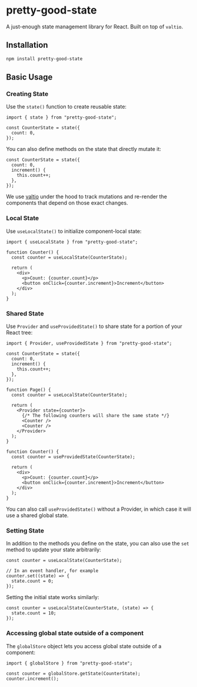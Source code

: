 # pretty-good-state

A just-enough state management library for React. Built on top of `valtio`.

## Installation

```bash
npm install pretty-good-state
```

## Basic Usage

### Creating State

Use the `state()` function to create reusable state:

```tsx
import { state } from "pretty-good-state";

const CounterState = state({
  count: 0,
});
```

You can also define methods on the state that directly mutate it:

```tsx
const CounterState = state({
  count: 0,
  increment() {
    this.count++;
  },
});
```

We use [valtio](https://github.com/pmndrs/valtio) under the hood to
track mutations and re-render the components that depend on those exact changes.

### Local State

Use `useLocalState()` to initialize component-local state:

```tsx
import { useLocalState } from "pretty-good-state";

function Counter() {
  const counter = useLocalState(CounterState);

  return (
    <div>
      <p>Count: {counter.count}</p>
      <button onClick={counter.increment}>Increment</button>
    </div>
  );
}
```

### Shared State

Use `Provider` and `useProvidedState()` to share state for a portion
of your React tree:

```tsx
import { Provider, useProvidedState } from "pretty-good-state";

const CounterState = state({
  count: 0,
  increment() {
    this.count++;
  },
});

function Page() {
  const counter = useLocalState(CounterState);

  return (
    <Provider state={counter}>
      {/* The following counters will share the same state */}
      <Counter />
      <Counter />
    </Provider>
  );
}

function Counter() {
  const counter = useProvidedState(CounterState);

  return (
    <div>
      <p>Count: {counter.count}</p>
      <button onClick={counter.increment}>Increment</button>
    </div>
  );
}
```

You can also call `useProvidedState()` without a Provider, in which case it will
use a shared global state.

### Setting State

In addition to the methods you define on the state, you can also use the `set`
method to update your state arbitrarily:

```tsx
const counter = useLocalState(CounterState);

// In an event handler, for example
counter.set((state) => {
  state.count = 0;
});
```

Setting the initial state works similarly:

```tsx
const counter = useLocalState(CounterState, (state) => {
  state.count = 10;
});
```

### Accessing global state outside of a component

The `globalStore` object lets you access global state outside of a component:

```tsx
import { globalStore } from "pretty-good-state";

const counter = globalStore.getState(CounterState);
counter.increment();
```
